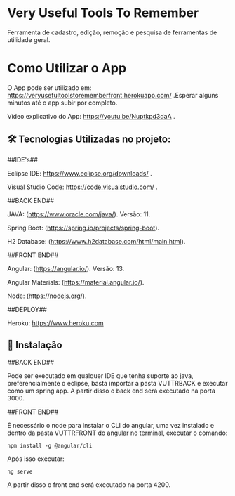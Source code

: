 # Very Useful Tools To Remember

Ferramenta de cadastro, edição, remoção e pesquisa de ferramentas de utilidade geral.

# Como Utilizar o App

O App pode ser utilizado em: https://veryusefultoolstorememberfront.herokuapp.com/ .Esperar alguns minutos até o app subir por completo.

Vídeo explicativo do App: https://youtu.be/Nuptkpd3daA .

## 🛠 Tecnologias Utilizadas no projeto:
##IDE's##

Eclipse IDE: https://www.eclipse.org/downloads/ .

Visual Studio Code: https://code.visualstudio.com/ .

##BACK END##

JAVA: (https://www.oracle.com/java/). Versão: 11.

Spring Boot: (https://spring.io/projects/spring-boot).

H2 Database: (https://www.h2database.com/html/main.html).

##FRONT END##

Angular: (https://angular.io/). Versão: 13.

Angular Materials: (https://material.angular.io/).

Node: (https://nodejs.org/).

##DEPLOY##

Heroku: https://www.heroku.com

## 🚀 Instalação

##BACK END##

Pode ser executado em qualquer IDE que tenha suporte ao java, preferencialmente o eclipse, basta importar a pasta VUTTRBACK e executar como um spring app.
A partir disso o back end será executado na porta 3000.

##FRONT END##

É necessário o node para instalar o CLI do angular, uma vez instalado e dentro da pasta VUTTRFRONT do angular no terminal, executar o comando:
```
npm install -g @angular/cli
```

Após isso executar:
```
ng serve
```
A partir disso o front end será executado na porta 4200.